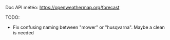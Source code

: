 
Doc API météo:
https://openweathermap.org/forecast

TODO:
- Fix confusing naming between "mower" or "husqvarna". Maybe a clean is needed